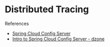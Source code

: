 # Distributed Tracing

References

- [Spring Cloud Config Server](https://cloud.spring.io/spring-cloud-config/multi/multi__spring_cloud_config_server.html)
- [Intro to Spring Cloud Config Server - dzone](https://dzone.com/articles/spring-cloud-amp-spring-bootimplementing-zipkin-se)